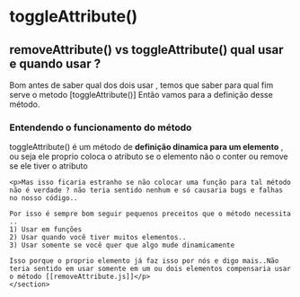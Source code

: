 # toggleAttribute()

## removeAttribute() vs toggleAttribute() qual usar e quando usar ?

Bom antes de saber qual dos dois usar , temos que saber para qual fim serve o metodo [toggleAttribute()] Então vamos para a definição desse método.

<h3>Entendendo o funcionamento do método </h3>
	<section> 
		<p>toggleAttribute() é um método de <b>definição dinamica para um elemento</b> , ou seja ele proprio coloca o atributo se o elemento não o conter ou remove se ele tiver o atributo </p>
	
	<p>Mas isso ficaria estranho se não colocar uma função para tal método não é verdade ? não teria sentido nenhum e só causaria bugs e falhas no nosso código..
	
	Por isso é sempre bom seguir pequenos preceitos que o método necessita .. 
	1) Usar em funções
	2) Usar quando você tiver muitos elementos..
	3) Usar somente se você quer que algo mude dinamicamente
	
	Isso porque o proprio elemento já faz isso por nós e digo mais..Não teria sentido em usar somente em um ou dois elementos compensaria usar o método [[removeAttribute.js]]</p>
	</section>
	
